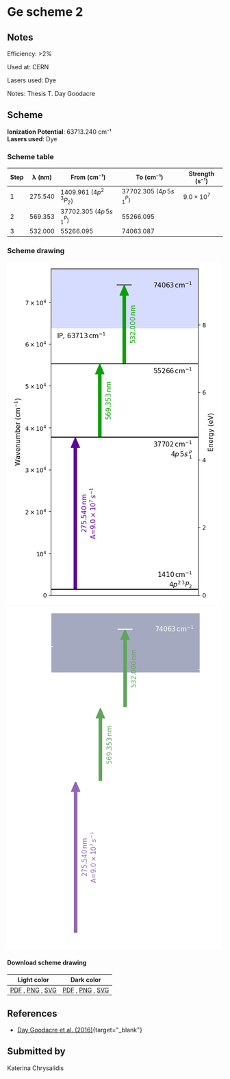 # Ge scheme 2

## Notes

Efficiency: >2%

Used at: CERN

Lasers used: Dye

Notes: Thesis T. Day Goodacre





## Scheme

**Ionization Potential**: 63713.240 cm⁻¹  
**Lasers used**: Dye

### Scheme table

| Step | λ (nm)  |        From (cm⁻¹)         |         To (cm⁻¹)          |   Strength (s⁻¹)    |
| ---- | ------- | -------------------------- | -------------------------- | ------------------- |
| 1    | 275.540 | 1409.961 ($4p^2\,^3P_2$)   | 37702.305 ($4p\,5s\,^P_1$) | $9.0 \times 10^{7}$ |
| 2    | 569.353 | 37702.305 ($4p\,5s\,^P_1$) | 55266.095                  |                     |
| 3    | 532.000 | 55266.095                  | 74063.087                  |                     |


### Scheme drawing

![ge scheme, light mode](ge-002/ge-002-light.png#only-light)
![ge scheme, dark mode](ge-002/ge-002-dark-web.png#only-dark)

#### Download scheme drawing

|                                            Light color                                            |                                           Dark color                                           |
| ------------------------------------------------------------------------------------------------- | ---------------------------------------------------------------------------------------------- |
| [PDF](ge-002/ge-002-light.pdf) , [PNG](ge-002/ge-002-light.png) , [SVG](ge-002/ge-002-light.svg)  | [PDF](ge-002/ge-002-dark.pdf) , [PNG](ge-002/ge-002-dark.png) , [SVG](ge-002/ge-002-dark.svg)  |


## References

  - [Day Goodacre et al. (2016)](https://doi.org/10.1016/j.nima.2015.10.066){target="_blank"}



## Submitted by

Katerina Chrysalidis

